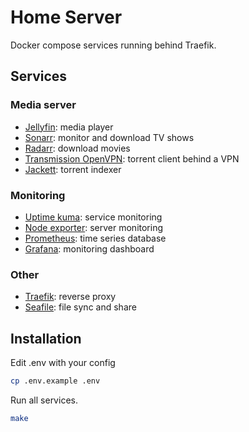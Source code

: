 # Home Server

Docker compose services running behind Traefik.

## Services

### Media server

- [Jellyfin](https://github.com/jellyfin/jellyfin): media player
- [Sonarr](https://github.com/Sonarr/Sonarr): monitor and download TV shows
- [Radarr](https://github.com/Radarr/Radarr): download movies
- [Transmission OpenVPN](https://github.com/haugene/docker-transmission-openvpn): torrent client behind a VPN
- [Jackett](https://github.com/Jackett/Jackett): torrent indexer

### Monitoring

- [Uptime kuma](https://github.com/louislam/uptime-kuma): service monitoring
- [Node exporter](https://github.com/prometheus/node_exporter): server monitoring
- [Prometheus](https://github.com/prometheus/prometheus): time series database
- [Grafana](https://github.com/grafana/grafana): monitoring dashboard


### Other

- [Traefik](https://github.com/traefik/traefik): reverse proxy
- [Seafile](https://github.com/haiwen/seafile): file sync and share

## Installation

Edit .env with your config
```sh
cp .env.example .env
```

Run all services.
```sh
make
```

